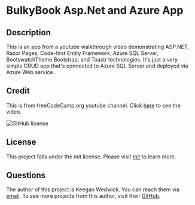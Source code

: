 # BulkyBook Asp.Net and Azure App

## Description

This is an app from a youtube walkthrough video demonstrating ASP.NET, Razor Pages, Code-first Entity Framework, Azure SQL Server, BootswatchTheme Bootstrap, and Toastr technologies. It's just a very simple CRUD app that's connected to Azure SQL Server and deployed via Azure Web service. 

## Credit

This is from freeCodeCamp.org youtube channel. Click [here](https://www.youtube.com/watch?v=hZ1DASYd9rk&ab_channel=freeCodeCamp.org) to see the video.

![GitHub license](https://img.shields.io/badge/license-mit-blue.svg)

## License
    
This project falls under the mit license. Please visit [mit](https://choosealicense.com/licenses/mit) to learn more.

## Questions
The author of this project is Keegan Wedwick. You can reach them via [email](mailto:kwedwick@gmail.com).
To see more projects from this author, visit their [GitHub](https://github.com/kwedwick).
    
   